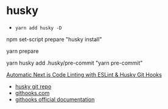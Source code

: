 # husky

* `yarn add husky -D`

npm set-script prepare "husky install"&#x20;

yarn prepare



yarn husky add .husky/pre-commit "yarn pre-commit"



[Automatic Next.js Code Linting with ESLint & Husky Git Hooks](https://www.youtube.com/watch?v=2C8WoV--lxs)

* [husky git repo](https://github.com/typicode/husky)
* [githooks.com](https://githooks.com/)
* [githooks official documentation](https://git-scm.com/docs/githooks)
